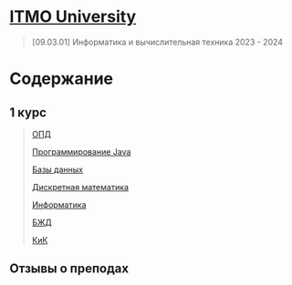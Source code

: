 # [ITMO University](https://itmo.ru)

> [09.03.01] Информатика и вычислительная техника 2023 - 2024

# Содержание

## 1 курс

> [ОПД](BasicsOfProfessionalActivity,%20ОПД)
> 
> [Программирование Java](ProgrammingJava,%20Программирование)
> 
> [Базы данных](Databases,%20Базы%20Данных)
> 
> 
> [Дискретная математика](DiscreteMath,%20Дискретная%20математика)
> 
> [Информатика](Informatics,%20Информатика)
> 
> [БЖД](Lifesafety,%20БЖД)
> 
> [КиК](КиК)

## Отзывы о преподах
